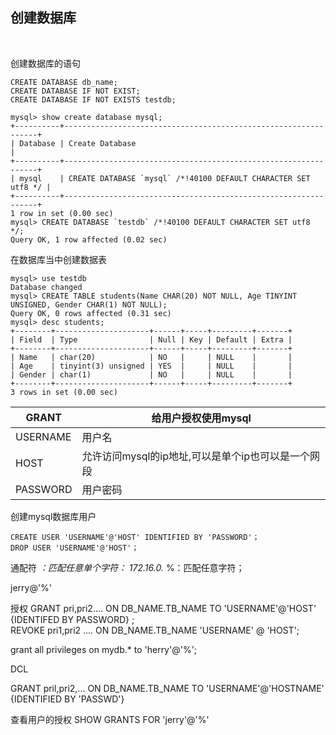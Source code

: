 ## 创建数据库

<br>

创建数据库的语句
```mysql
CREATE DATABASE db_name;
CREATE DATABASE IF NOT EXIST;
CREATE DATABASE IF NOT EXISTS testdb;
```

```mysql
mysql> show create database mysql;
+----------+----------------------------------------------------------------+
| Database | Create Database                                                |
+----------+----------------------------------------------------------------+
| mysql    | CREATE DATABASE `mysql` /*!40100 DEFAULT CHARACTER SET utf8 */ |
+----------+----------------------------------------------------------------+
1 row in set (0.00 sec)
mysql> CREATE DATABASE `testdb` /*!40100 DEFAULT CHARACTER SET utf8 */;
Query OK, 1 row affected (0.02 sec)
```

在数据库当中创建数据表
```mysql
mysql> use testdb
Database changed
mysql> CREATE TABLE students(Name CHAR(20) NOT NULL, Age TINYINT UNSIGNED, Gender CHAR(1) NOT NULL);
Query OK, 0 rows affected (0.31 sec)
mysql> desc students;
+--------+---------------------+------+-----+---------+-------+
| Field  | Type                | Null | Key | Default | Extra |
+--------+---------------------+------+-----+---------+-------+
| Name   | char(20)            | NO   |     | NULL    |       |
| Age    | tinyint(3) unsigned | YES  |     | NULL    |       |
| Gender | char(1)             | NO   |     | NULL    |       |
+--------+---------------------+------+-----+---------+-------+
3 rows in set (0.00 sec)
```

| GRANT | 给用户授权使用mysql |
|-------|----------|
| USERNAME | 用户名 |
| HOST | 允许访问mysql的ip地址,可以是单个ip也可以是一个网段 |
| PASSWORD | 用户密码 |


创建mysql数据库用户
```mysql
CREATE USER 'USERNAME'@'HOST' IDENTIFIED BY 'PASSWORD'；
DROP USER 'USERNAME'@'HOST'；
```

通配符
_：匹配任意单个字符：   172.16.0._
%：匹配任意字符；

jerry@'%'

授权
GRANT pri,pri2.... ON DB_NAME.TB_NAME   TO  'USERNAME'@'HOST'  {IDENTIFED BY PASSWORD} ;                                 
REVOKE  pri1,pri2 .... ON  DB_NAME.TB_NAME 'USERNAME' @ 'HOST';

grant all privileges on mydb.* to 'herry'@'%';


DCL                                                 

GRANT pril,pri2,... ON DB_NAME.TB_NAME TO 'USERNAME'@'HOSTNAME' {IDENTIFIED BY 'PASSWD'}


查看用户的授权
SHOW GRANTS FOR 'jerry'@'%'

